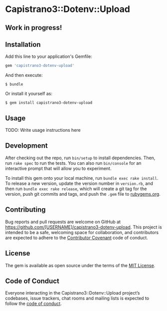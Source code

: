 # Capistrano3::Dotenv::Upload

## Work in progress!

## Installation

Add this line to your application's Gemfile:

```ruby
gem 'capistrano3-dotenv-upload'
```

And then execute:

    $ bundle

Or install it yourself as:

    $ gem install capistrano3-dotenv-upload

## Usage

TODO: Write usage instructions here

## Development

After checking out the repo, run `bin/setup` to install dependencies. Then, run `rake spec` to run the tests. You can also run `bin/console` for an interactive prompt that will allow you to experiment.

To install this gem onto your local machine, run `bundle exec rake install`. To release a new version, update the version number in `version.rb`, and then run `bundle exec rake release`, which will create a git tag for the version, push git commits and tags, and push the `.gem` file to [rubygems.org](https://rubygems.org).

## Contributing

Bug reports and pull requests are welcome on GitHub at https://github.com/[USERNAME]/capistrano3-dotenv-upload. This project is intended to be a safe, welcoming space for collaboration, and contributors are expected to adhere to the [Contributor Covenant](http://contributor-covenant.org) code of conduct.

## License

The gem is available as open source under the terms of the [MIT License](https://opensource.org/licenses/MIT).

## Code of Conduct

Everyone interacting in the Capistrano3::Dotenv::Upload project’s codebases, issue trackers, chat rooms and mailing lists is expected to follow the [code of conduct](https://github.com/[USERNAME]/capistrano3-dotenv-upload/blob/master/CODE_OF_CONDUCT.md).
